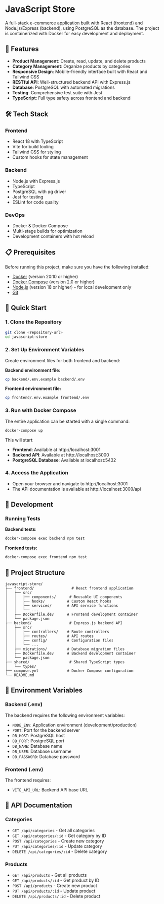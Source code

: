 # JavaScript Store

A full-stack e-commerce application built with React (frontend) and Node.js/Express (backend), using PostgreSQL as the database. The project is containerized with Docker for easy development and deployment.

## 🚀 Features

- **Product Management**: Create, read, update, and delete products
- **Category Management**: Organize products by categories
- **Responsive Design**: Mobile-friendly interface built with React and Tailwind CSS
- **RESTful API**: Well-structured backend API with Express.js
- **Database**: PostgreSQL with automated migrations
- **Testing**: Comprehensive test suite with Jest
- **TypeScript**: Full type safety across frontend and backend

## 🛠️ Tech Stack

### Frontend

- React 18 with TypeScript
- Vite for build tooling
- Tailwind CSS for styling
- Custom hooks for state management

### Backend

- Node.js with Express.js
- TypeScript
- PostgreSQL with pg driver
- Jest for testing
- ESLint for code quality

### DevOps

- Docker & Docker Compose
- Multi-stage builds for optimization
- Development containers with hot reload

## 📋 Prerequisites

Before running this project, make sure you have the following installed:

- [Docker](https://www.docker.com/get-started) (version 20.10 or higher)
- [Docker Compose](https://docs.docker.com/compose/install/) (version 2.0 or higher)
- [Node.js](https://nodejs.org/) (version 18 or higher) - for local development only
- [Git](https://git-scm.com/)

## 🚀 Quick Start

### 1. Clone the Repository

```bash
git clone <repository-url>
cd javascript-store
```

### 2. Set Up Environment Variables

Create environment files for both frontend and backend:

**Backend environment file:**

```bash
cp backend/.env.example backend/.env
```

**Frontend environment file:**

```bash
cp frontend/.env.example frontend/.env
```

### 3. Run with Docker Compose

The entire application can be started with a single command:

```bash
docker-compose up
```

This will start:

- **Frontend**: Available at http://localhost:3001
- **Backend API**: Available at http://localhost:3000
- **PostgreSQL Database**: Available at localhost:5432

### 4. Access the Application

- Open your browser and navigate to http://localhost:3001
- The API documentation is available at http://localhost:3000/api

## 🔧 Development

### Running Tests

**Backend tests:**

```bash
docker-compose exec backend npm test
```

**Frontend tests:**

```bash
docker-compose exec frontend npm test
```

## 📁 Project Structure

```
javascript-store/
├── frontend/                 # React frontend application
│   ├── src/
│   │   ├── components/      # Reusable UI components
│   │   ├── hooks/          # Custom React hooks
│   │   ├── services/       # API service functions
│   │   └── ...
│   ├── Dockerfile.dev      # Frontend development container
│   └── package.json
├── backend/                 # Express.js backend API
│   ├── src/
│   │   ├── controllers/    # Route controllers
│   │   ├── routes/         # API routes
│   │   ├── config/         # Configuration files
│   │   └── ...
│   ├── migrations/         # Database migration files
│   ├── Dockerfile.dev      # Backend development container
│   └── package.json
├── shared/                  # Shared TypeScript types
│   └── types/
├── compose.yml             # Docker Compose configuration
└── README.md
```

## 🔧 Environment Variables

### Backend (.env)

The backend requires the following environment variables:

- `NODE_ENV`: Application environment (development/production)
- `PORT`: Port for the backend server
- `DB_HOST`: PostgreSQL host
- `DB_PORT`: PostgreSQL port
- `DB_NAME`: Database name
- `DB_USER`: Database username
- `DB_PASSWORD`: Database password

### Frontend (.env)

The frontend requires:

- `VITE_API_URL`: Backend API base URL

## 📝 API Documentation

### Categories

- `GET /api/categories` - Get all categories
- `GET /api/categories/:id` - Get category by ID
- `POST /api/categories` - Create new category
- `PUT /api/categories/:id` - Update category
- `DELETE /api/categories/:id` - Delete category

### Products

- `GET /api/products` - Get all products
- `GET /api/products/:id` - Get product by ID
- `POST /api/products` - Create new product
- `PUT /api/products/:id` - Update product
- `DELETE /api/products/:id` - Delete product
